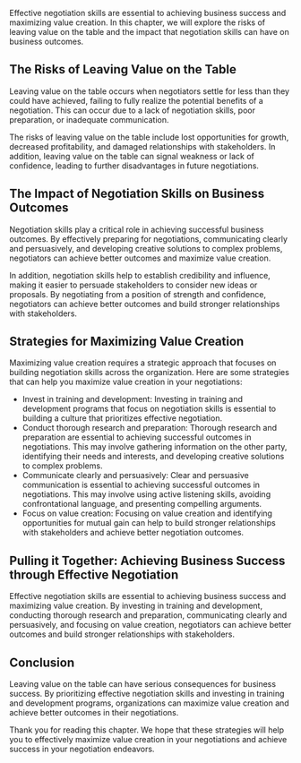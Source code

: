 
Effective negotiation skills are essential to achieving business success and maximizing value creation. In this chapter, we will explore the risks of leaving value on the table and the impact that negotiation skills can have on business outcomes.

The Risks of Leaving Value on the Table
---------------------------------------

Leaving value on the table occurs when negotiators settle for less than they could have achieved, failing to fully realize the potential benefits of a negotiation. This can occur due to a lack of negotiation skills, poor preparation, or inadequate communication.

The risks of leaving value on the table include lost opportunities for growth, decreased profitability, and damaged relationships with stakeholders. In addition, leaving value on the table can signal weakness or lack of confidence, leading to further disadvantages in future negotiations.

The Impact of Negotiation Skills on Business Outcomes
-----------------------------------------------------

Negotiation skills play a critical role in achieving successful business outcomes. By effectively preparing for negotiations, communicating clearly and persuasively, and developing creative solutions to complex problems, negotiators can achieve better outcomes and maximize value creation.

In addition, negotiation skills help to establish credibility and influence, making it easier to persuade stakeholders to consider new ideas or proposals. By negotiating from a position of strength and confidence, negotiators can achieve better outcomes and build stronger relationships with stakeholders.

Strategies for Maximizing Value Creation
----------------------------------------

Maximizing value creation requires a strategic approach that focuses on building negotiation skills across the organization. Here are some strategies that can help you maximize value creation in your negotiations:

* Invest in training and development: Investing in training and development programs that focus on negotiation skills is essential to building a culture that prioritizes effective negotiation.
* Conduct thorough research and preparation: Thorough research and preparation are essential to achieving successful outcomes in negotiations. This may involve gathering information on the other party, identifying their needs and interests, and developing creative solutions to complex problems.
* Communicate clearly and persuasively: Clear and persuasive communication is essential to achieving successful outcomes in negotiations. This may involve using active listening skills, avoiding confrontational language, and presenting compelling arguments.
* Focus on value creation: Focusing on value creation and identifying opportunities for mutual gain can help to build stronger relationships with stakeholders and achieve better negotiation outcomes.

Pulling it Together: Achieving Business Success through Effective Negotiation
-----------------------------------------------------------------------------

Effective negotiation skills are essential to achieving business success and maximizing value creation. By investing in training and development, conducting thorough research and preparation, communicating clearly and persuasively, and focusing on value creation, negotiators can achieve better outcomes and build stronger relationships with stakeholders.

Conclusion
----------

Leaving value on the table can have serious consequences for business success. By prioritizing effective negotiation skills and investing in training and development programs, organizations can maximize value creation and achieve better outcomes in their negotiations.

Thank you for reading this chapter. We hope that these strategies will help you to effectively maximize value creation in your negotiations and achieve success in your negotiation endeavors.
